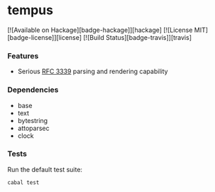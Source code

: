tempus
======

[![Available on Hackage][badge-hackage]][hackage]
[![License MIT][badge-license]][license]
[![Build Status][badge-travis]][travis]

### Features

   - Serious [RFC 3339](https://tools.ietf.org/html/rfc3339) parsing and rendering capability

### Dependencies

   - base
   - text
   - bytestring
   - attoparsec
   - clock

### Tests

Run the default test suite:

```bash
cabal test
```

